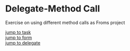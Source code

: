 # Delegate-Method Call
Exercise on using different method calls as Froms project

[jump to task](https://github.com/Computational-Design-Consulting/CSharp-Collection/blob/mainCDC/Solving%20Tasks/Delegate-MethodCall/Delegate-MethodCall/Aufgabe_DelegatesAnonymLambda.pdf)  
[jump to form](https://github.com/Computational-Design-Consulting/CSharp-Collection/blob/mainCDC/Solving%20Tasks/Delegate-MethodCall/Delegate-MethodCall/Form1.cs)  
[jump to delegate](https://github.com/Computational-Design-Consulting/CSharp-Collection/blob/mainCDC/Solving%20Tasks/Delegate-MethodCall/Delegate-MethodCall/Calc.cs)  
